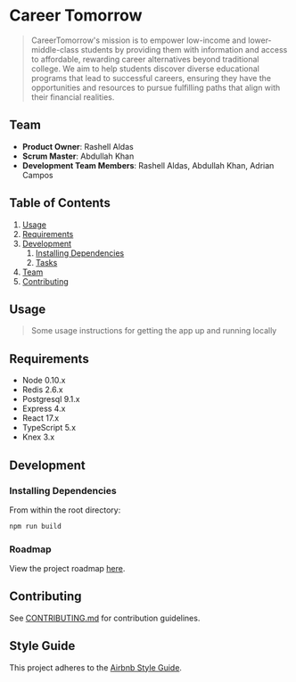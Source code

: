 # Career Tomorrow

> CareerTomorrow's mission is to empower low-income and lower-middle-class students by providing them with information and access to affordable, rewarding career alternatives beyond traditional college. We aim to help students discover diverse educational programs that lead to successful careers, ensuring they have the opportunities and resources to pursue fulfilling paths that align with their financial realities.

## Team

- **Product Owner**: Rashell Aldas
- **Scrum Master**: Abdullah Khan
- **Development Team Members**: Rashell Aldas, Abdullah Khan, Adrian Campos

## Table of Contents

1. [Usage](#Usage)
1. [Requirements](#requirements)
1. [Development](#development)
   1. [Installing Dependencies](#installing-dependencies)
   1. [Tasks](#tasks)
1. [Team](#team)
1. [Contributing](#contributing)

## Usage

> Some usage instructions for getting the app up and running locally

## Requirements

- Node 0.10.x
- Redis 2.6.x
- Postgresql 9.1.x
- Express 4.x
- React 17.x
- TypeScript 5.x
- Knex 3.x

## Development

### Installing Dependencies

From within the root directory:

```sh
npm run build
```

### Roadmap

View the project roadmap [here](https://github.com/orgs/Big-Solution-Seekers/projects/1/views/1).

## Contributing

See [CONTRIBUTING.md](CONTRIBUTING.md) for contribution guidelines.

## Style Guide

This project adheres to the [Airbnb Style Guide](https://github.com/airbnb/javascript).
